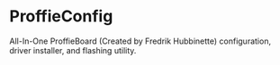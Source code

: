 # ProffieConfig

All-In-One ProffieBoard (Created by Fredrik Hubbinette) configuration, driver installer, and flashing utility.
